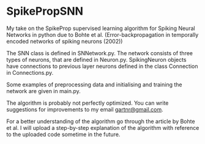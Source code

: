 # SpikePropSNN
My take on the SpikeProp supervised learning algorithm for Spiking Neural Networks in python due to Bohte et al. (Error-backpropagation in temporally encoded networks of
spiking neurons (2002))

The SNN class is defined in SNNetwork.py. The network consists of three types of neurons, that are defined in Neuron.py. SpikingNeuron objects have connections to previous layer neurons defined in the class Connection in Connections.py.

Some examples of preprocessing data and initialising and training the network are given in main.py.

The algorithm is probably not perfectly optimized. You can write suggestions for improvements to my email gartnr@gmail.com.

For a better understanding of the algorithm go through the article by Bohte et al. I will upload a step-by-step explanation of the algorithm with reference to the uploaded code sometime in the future.
